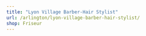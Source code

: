```yaml
---
title: "Lyon Village Barber-Hair Stylist"
url: /arlington/lyon-village-barber-hair-stylist/
shop: Friseur
---
```

